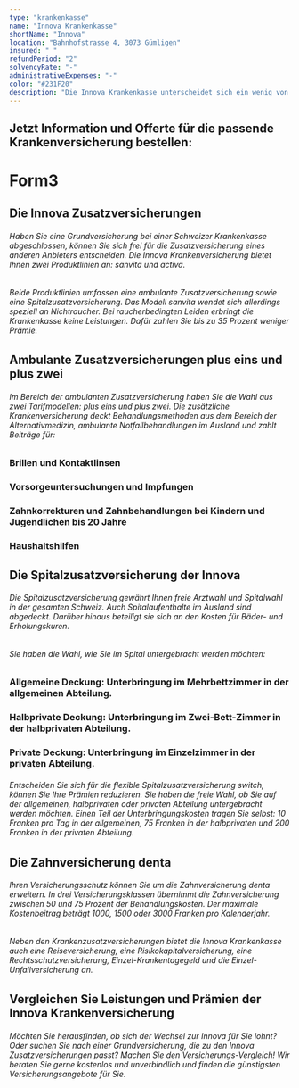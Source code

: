 ```yaml
---
type: "krankenkasse"
name: "Innova Krankenkasse"
shortName: "Innova"
location: "Bahnhofstrasse 4, 3073 Gümligen"
insured: " "
refundPeriod: "2"
solvencyRate: "-"
administrativeExpenses: "-"
color: "#231F20"
description: "Die Innova Krankenkasse unterscheidet sich ein wenig von anderen Schweizer Krankenversicherungen. Die Holding mit Hauptsitz in Gümlingen bietet Kranken- und Unfallversicherungen für Privatpersonen und Unternehmen. Dabei hat sich der 1999 gegründete Versicherer auf den Vertrieb von Zusatzversicherungen spezialisiert und versichert Leistungen, die über die obligatorische Grundversicherung hinausgehen. Bislang haben sich rund 69'925 Privatkunden für eine Zusatzversicherung der Innova entschieden. Die Prämieneinnahmen lagen im Jahr 2018 bei 91'285 Millionen Schweizer Franken. Besonders attraktive Konditionen bietet die Krankenversicherung für Nichtraucher an. Vergleichen Sie die Leistungen und Prämien der Innova und finden Sie heraus, ob die Krankenkasse zu Ihren Bedürfnissen passt."
---
```


## Jetzt Information und Offerte für die passende Krankenversicherung bestellen:

# Form3

## Die Innova Zusatzversicherungen

###### Haben Sie eine Grundversicherung bei einer Schweizer Krankenkasse abgeschlossen, können Sie sich frei für die Zusatzversicherung eines anderen Anbieters entscheiden. Die Innova Krankenversicherung bietet Ihnen zwei Produktlinien an: sanvita und activa.

###### Beide Produktlinien umfassen eine ambulante Zusatzversicherung sowie eine Spitalzusatzversicherung. Das Modell sanvita wendet sich allerdings speziell an Nichtraucher. Bei raucherbedingten Leiden erbringt die Krankenkasse keine Leistungen. Dafür zahlen Sie bis zu 35 Prozent weniger Prämie.

## Ambulante Zusatzversicherungen plus eins und plus zwei

###### Im Bereich der ambulanten Zusatzversicherung haben Sie die Wahl aus zwei Tarifmodellen: plus eins und plus zwei. Die zusätzliche Krankenversicherung deckt Behandlungsmethoden aus dem Bereich der Alternativmedizin, ambulante Notfallbehandlungen im Ausland und zahlt Beiträge für:

### Brillen und Kontaktlinsen

### Vorsorgeuntersuchungen und Impfungen

### Zahnkorrekturen und Zahnbehandlungen bei Kindern und Jugendlichen bis 20 Jahre

### Haushaltshilfen

## Die Spitalzusatzversicherung der Innova

###### Die Spitalzusatzversicherung gewährt Ihnen freie Arztwahl und Spitalwahl in der gesamten Schweiz. Auch Spitalaufenthalte im Ausland sind abgedeckt. Darüber hinaus beteiligt sie sich an den Kosten für Bäder- und Erholungskuren.

###### Sie haben die Wahl, wie Sie im Spital untergebracht werden möchten:

### Allgemeine Deckung: Unterbringung im Mehrbettzimmer in der allgemeinen Abteilung.

### Halbprivate Deckung: Unterbringung im Zwei-Bett-Zimmer in der halbprivaten Abteilung.

### Private Deckung: Unterbringung im Einzelzimmer in der privaten Abteilung.

###### Entscheiden Sie sich für die flexible Spitalzusatzversicherung switch, können Sie Ihre Prämien reduzieren. Sie haben die freie Wahl, ob Sie auf der allgemeinen, halbprivaten oder privaten Abteilung untergebracht werden möchten. Einen Teil der Unterbringungskosten tragen Sie selbst: 10 Franken pro Tag in der allgemeinen, 75 Franken in der halbprivaten und 200 Franken in der privaten Abteilung.

## Die Zahnversicherung denta

###### Ihren Versicherungsschutz können Sie um die Zahnversicherung denta erweitern. In drei Versicherungsklassen übernimmt die Zahnversicherung zwischen 50 und 75 Prozent der Behandlungskosten. Der maximale Kostenbeitrag beträgt 1000, 1500 oder 3000 Franken pro Kalenderjahr.

###### Neben den Krankenzusatzversicherungen bietet die Innova Krankenkasse auch eine Reiseversicherung, eine Risikokapitalversicherung, eine Rechtsschutzversicherung, Einzel-Krankentagegeld und die Einzel-Unfallversicherung an.

## Vergleichen Sie Leistungen und Prämien der Innova Krankenversicherung

###### Möchten Sie herausfinden, ob sich der Wechsel zur Innova für Sie lohnt? Oder suchen Sie nach einer Grundversicherung, die zu den Innova Zusatzversicherungen passt? Machen Sie den Versicherungs-Vergleich! Wir beraten Sie gerne kostenlos und unverbindlich und finden die günstigsten Versicherungsangebote für Sie.
